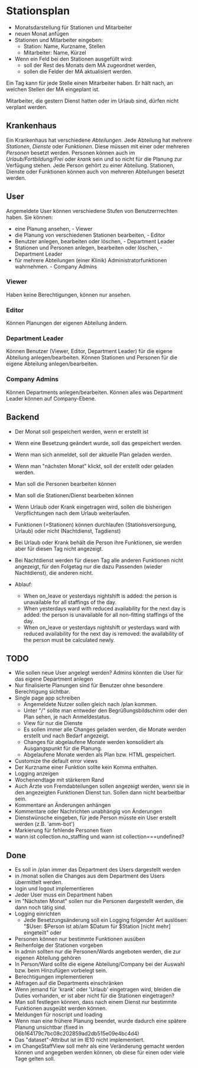 # Stationsplan

- Monatsdarstellung für Stationen und Mitarbeiter
- neuen Monat anfügen
- Stationen und Mitarbeiter eingeben:
    + Station: Name, Kurzname, Stellen
    + Mitarbeiter: Name, Kürzel
- Wenn ein Feld bei den Stationen ausgefüllt wird:
    + soll der Rest des Monats dem MA zugeordnet werden,
    + sollen die Felder der MA aktualisiert werden.

Ein Tag kann für jede Stelle einen Mitarbeiter haben. Er hält nach, an welchen Stellen der MA eingeplant ist.

Mitarbeiter, die gestern Dienst hatten oder im Urlaub sind, dürfen nicht verplant werden.

## Krankenhaus
Ein Krankenhaus hat verschiedene *Abteilungen*. Jede Abteilung hat mehrere *Stationen*, *Dienste* oder *Funktionen*. Diese müssen mit einer oder mehreren *Personen* besetzt werden. Personen können auch im *Urlaub/Fortbildung/Frei* oder *krank* sein und so nicht für die Planung zur Verfügung stehen.
Jede Person gehört zu einer Abteilung. Stationen, Dienste oder Funktionen können auch von mehreren Abteilungen besetzt werden.

## User
Angemeldete User können verschiedene Stufen von Benutzerrrechten haben. Sie können:
- eine Planung ansehen, - Viewer
- die Planung von verschiedenen Stationen bearbeiten, - Editor
- Benutzer anlegen, bearbeiten oder löschen, - Department Leader
- Stationen und Personen anlegen, bearbeiten oder löschen, - Department Leader
- für mehrere Abteilungen (einer Klinik) Administratorfunktionen wahrnehmen. - Company Admins

### Viewer
Haben keine Berechtigungen, können nur ansehen.

### Editor
Können Planungen der eigenen Abteilung ändern.

### Department Leader
Können Benutzer (Viewer, Editor, Department Leader) für die eigene Abteilung anlegen/bearbeiten.
Können Stationen und Personen für die eigene Abteilung anlegen/bearbeiten.

### Company Admins
Können Departments anlegen/bearbeiten.
Können alles was Department Leader können auf Company-Ebene.

## Backend
- Der Monat soll gespeichert werden, wenn er erstellt ist
- Wenn eine Besetzung geändert wurde, soll das gespeichert werden.
- Wenn man sich anmeldet, soll der aktuelle Plan geladen werden.
- Wenn man "nächsten Monat" klickt, soll der erstellt oder geladen werden.
- Man soll die Personen bearbeiten können
- Man soll die Stationen/Dienst bearbeiten können
- Wenn Urlaub oder Krank eingetragen wird, sollen die bisherigen Verpflichtungen nach dem Urlaub weiterlaufen.

- Funktionen (=Stationen) können durchlaufen (Stationsversorgung, Urlaub) oder nicht (Nachtdienst, Tagdienst)
- Bei Urlaub oder Krank behält die Person ihre Funktionen, sie werden aber für diesen Tag nicht angezeigt.
- Bei Nachtdienst werden für diesen Tag alle anderen Funktionen nicht angezeigt, für den Folgetag nur die dazu Passenden (wieder Nachtdienst), die anderen nicht.
- Ablauf:
    + When on_leave or yesterdays nightshift is added: the person is unavailable for all staffings of the day.
    + When yesterdays ward with reduced availability for the next day is added: the person is unavailable for all non-fitting staffings of the day.
    + When on_leave or yesterdays nightshift or yesterdays ward with reduced availability for the next day is removed: the availability of the person must be calculated newly.

## TODO
- Wie sollen neue User angelegt werden? Admins könnten die User für das eigene Department anlegen
- Nur finalisierte Planungen sind für Benutzer ohne besondere Berechtigung sichtbar.
- Single page app schreiben
    + Angemeldete Nutzer sollen gleich nach /plan kommen.
    + Unter "/" sollte man entweder den Begrüßungsbildschirm oder den Plan sehen, je nach Anmeldestatus.
    + View für nur die Dienste
    + Es sollen immer alle Changes geladen werden, die Monate werden erstellt und nach Bedarf angezeigt.
    + Changes für abgelaufene Monate werden konsolidiert als Ausgangspunkt für die Planung.
    + Abgelaufene Monate werden als Plan bzw. HTML gespeichert.
- Customize the default error views 
- Der Kurzname einer Funktion sollte kein Komma enthalten.
- Logging anzeigen
- Wochenendtage mit stärkerem Rand
- Auch Ärzte von Fremdabteilungen sollen angezeigt werden, wenn sie in den angezeigten Funktionen Dienst tun. Sollen dann nicht bearbeitbar sein.
- Kommentare an Änderungen anhängen
- Kommentare oder Nachrichten unabhängig von Änderungen
- Dienstwünsche eingeben, für jede Person müsste ein User erstellt werden (z.B. 'amm-bot')
- Markierung für fehlende Personen fixen
- wann ist collection.no_staffing und wann ist collection===undefined?

## Done
- Es soll in /plan immer das Department des Users dargestellt werden
- in /monat sollen die Changes aus dem Department des Users übermittelt werden.
- login und logout implementieren
- Jeder User muss ein Department haben
- im "Nächsten Monat" sollen nur die Personen dargestellt werden, die dann noch tätig sind.
- Logging einrichten
    + Jede Besetzungsänderung soll ein Logging folgender Art auslösen: "$User: $Person ist ab/am $Datum für $Station [nicht mehr] eingeteilt" oder 
- Personen können nur bestimmte Funktionen ausüben
- Reihenfolge der Stationen vorgeben
- In admin sollten nur die Personen/Wards angeboten werden, die zur eigenen Abteilung gehören
- In Person/Ward sollte die eigene Abteilung/Company bei der Auswahl bzw. beim Hinzufügen vorbelegt sein.
- Berechtigungen implementieren
- Abfragen auf die Departments einschränken
- Wenn jemand für 'krank' oder 'Urlaub' eingetragen wird, bleiden die Duties vorhanden, er ist aber nicht für die Stationen eingetragen?
- Man soll festlegen können, dass nach einem Dienst nur bestimmte Funktionen ausgeübt werden können.
- Meldungen für noscript und loading
- Wenn man eine frühere Planung beendet, wurde dadurch eine spätere Planung unsichtbar (fixed in 06b164179c7bc08c202859ad2db515e09e4bc4d4)
- Das "dataset"-Attribut ist im IE10 nicht implementiert.
- im ChangeStaffView soll mehr als eine Veränderung gemacht werden können und angegeben werden können, ob diese für einen oder viele Tage gelten soll.
